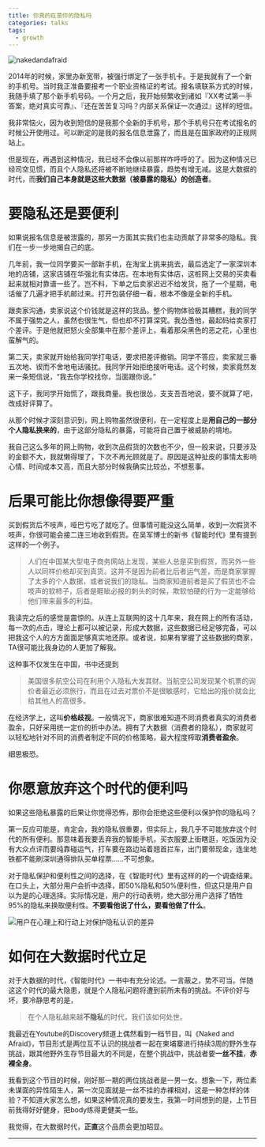 ```yaml
---
title: 你真的在意你的隐私吗
categories: talks
tags:
  - growth
---
```


![nakedandafraid](/uploads/nakedandafraid.png)

2014年的时候，家里办新宽带，被强行绑定了一张手机卡。于是我就有了一个新的手机号。当时我正准备要报考一个职业资格证的考试。报名填联系方式的时候，我随手填了那个新手机号码。一个月之后，我开始频繁收到诸如『XX考试第一手答案，绝对真实可靠』、『还在苦苦复习吗？内部关系保证一次通过』这样的短信。

我非常恼火，因为收到短信的是我那个全新的手机号，那个手机号只在考试报名的时候公开使用过。可以断定的是我的报名信息泄露了，而且是在国家政府的正规网站上。

但是现在，再遇到这种情况，我已经不会像以前那样咋呼呼的了。因为这种情况已经司空见惯，而且个人隐私还将被不断地继续暴露，趋势有增无减。这是大数据的时代，而**我们自己本身就是这些大数据（被暴露的隐私）的创造者**。

# 要隐私还是要便利

如果说报名信息是被泄露的，那另一方面其实我们也主动贡献了非常多的隐私。我们在一步一步地揭自己的底。

几年前，我一位同学要买一部新手机，在淘宝上挑来挑去，最后选定了一家深圳本地的店铺，这家店铺在华强北有实体店。在本地有实体店，这桩网上交易的买卖看起来就相对靠谱一些了。岂不料，下单之后卖家迟迟不给发货，拖了一个星期，电话催了几遍才把手机邮过来。打开包装仔细一看，根本不像是全新的手机。

跟卖家沟通，卖家说这个价钱就是这样的货品。整个购物体验极其糟糕，我的同学不属于强势之人，虽然也很生气，但也却不打算深究。我怂恿他，最起码给卖家打个差评。于是他就把怒火全部集中在那个差评上，看着那朵黑色的恶之花，心里也蛮解气的。

第二天，卖家就开始给我同学打电话，要求把差评撤销。同学不答应，卖家就三番五次地、锲而不舍地电话骚扰。我同学开始拒绝接听电话。这个时候，卖家竟然发来一条短信说，“我去你学校找你，当面跟你说。”

这下子，我同学开始慌了，跟我商量。我也很怂，支支吾吾地说，要不就算了吧，改成好评算了。

从那个时候才深刻意识到，网上购物虽然很便利，在一定程度上是**用自己的一部分个人隐私换来的**，由于这部分隐私的暴露，可能将自己置于被威胁的境地。

我自己这么多年的网上购物，收到次品假货的次数也不少，但一般来说，只要涉及的金额不大，我就懒得理了，下次不再光顾就是了。原因是这种扯皮的事情太影响心情、时间成本又高，而且大部分时候我确实比较怂，不想惹事。

# 后果可能比你想像得要严重

买到假货后不吱声，哑巴亏吃了就吃了。但事情可能没这么简单，收到一次假货不吱声，你很可能会接二连三地收到假货。在吴军博士的新书《智能时代》里有提到这样的一个例子。

> 人们在中国某大型电子商务网站上发现，某些人总是买到假货，而另外一些人以同样价格却买到真货。这并不是因为前者比后者运气差，而是商家掌握了太多的个人数据，或者说我们的隐私。当商家知道前者是买了假货也不会吱声的软柿子，后者是睚眦必报的刺头的时候，欺软怕硬的行为一定能够给他们带来最多的利益。

我读完之后的感觉是震惊的。从连上互联网的这十几年来，我在网上的所有活动，每一次的点击，理论上都可以被记录，形成大数据，这些数据已经足够完备，可以把我这个人的方方面面足够真实地还原。或者说，如果有掌握了这些数据的商家，TA很可能比我身边的人更加了解我。

这种事不仅发生在中国，书中还提到

> 美国很多航空公司在利用个人隐私大发其财。当航空公司发现某个机票的询价者最近必须旅行，而且在过去对票价不是很敏感时，它给出的报价就会比给其他人的高很多。

在经济学上，这叫**价格歧视**。一般情况下，商家很难知道不同消费者真实的消费者盈余，只好采用统一定价的折中办法。拥有了大数据（消费者的隐私），商家就可以轻松地针对不同的消费者制定不同的价格策略，最大程度榨取**消费者盈余**。

细思极恐。

# 你愿意放弃这个时代的便利吗

如果这些隐私暴露的后果让你觉得恐怖，那你会拒绝这些便利以保护你的隐私吗？

第一反应可能是，肯定会，我的隐私很重要，但实际上，我几乎不可能放弃这个时代的所有便利。那意味着我要丢弃我的智能手机，买衣服要上街瞎逛，吃饭因为没有大众点评而要纯靠碰运气，打车要在路边站着翘首拦车，出门要带现金，连坐地铁都不能刷深圳通得排队买单程票……不可想象。

对于隐私保护和便利性之间的选择，在《智能时代》里有这样的的一个调查结果。在口头上，大部分用户会折中选择，即50%隐私和50%便利性，但这只是用户自以为是的心理选择。实际情况是，用户的行动表明，绝大部分用户选择了牺牲95%的隐私来换取便利性。**不要看他说了什么，要看他做了什么**。

![用户在心理上和行动上对保护隐私认识的差异](\uploads\yinsirenshi.jpg)

# 如何在大数据时代立足

对于大数据的时代，《智能时代》一书中有充分论述。一言蔽之，势不可当。伴随这这个时代的最大隐患，就是个人隐私问题将遭到前所未有的挑战。不评价好与坏，要冷静思考的是，

> 在个人隐私越来越**不隐私**的时代，我们该如何处世。

我最近在Youtube的Discovery频道上偶然看到一档节目，叫《Naked and Afraid》，节目形式是两位互不认识的挑战者一起在柬埔寨进行持续3周的野外生存挑战，跟其他野外生存节目最大的不同是，在整个挑战中，挑战者要**一丝不挂**，**赤裸全身**。

我看到这个节目的时候，刚好那一期的两位挑战者是一男一女。想象一下，两位素未谋面的异性陌生人，第一次见面就是一丝不挂的赤裸相对，这是一种怎样的体验？不知道大家怎么想，如果这种情况真的要发生，我第一时间想到的是，上节目前我得好好健身，把body练得更健美一些。

我觉得，在大数据时代，**正直**这个品质会更加昭显。

----
